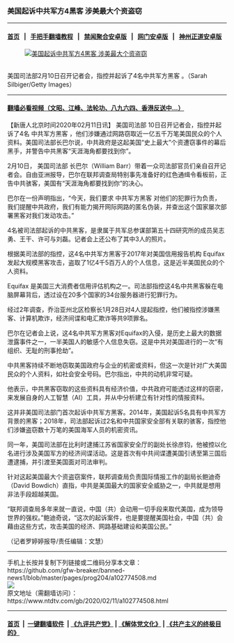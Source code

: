 ### 美国起诉中共军方4黑客 涉美最大个资盗窃
------------------------

#### [首页](https://github.com/gfw-breaker/banned-news1/blob/master/README.md) &nbsp;&nbsp;|&nbsp;&nbsp; [手把手翻墙教程](https://github.com/gfw-breaker/guides/wiki) &nbsp;&nbsp;|&nbsp;&nbsp; [禁闻聚合安卓版](https://github.com/gfw-breaker/bn-android) &nbsp;&nbsp;|&nbsp;&nbsp; [网门安卓版](https://github.com/oGate2/oGate) &nbsp;&nbsp;|&nbsp;&nbsp; [神州正道安卓版](https://github.com/SzzdOgate/update) 



<div><div class="featured_image">
 <a href="https://i.ntdtv.com/assets/uploads/2020/02/GettyImages-1199937007.jpg" target="_blank">
  <figure>
   <img alt="美国起诉中共军方4黑客 涉美最大个资盗窃" src="https://i.ntdtv.com/assets/uploads/2020/02/GettyImages-1199937007-800x450.jpg"/>
  </figure><br/>
 </a>
 <span class="caption">
  美国司法部2月10日召开记者会，指控并起诉了4名中共军方黑客 。（Sarah Silbiger/Getty Images）
 </span>
</div>
</div><hr/>

#### [翻墙必看视频（文昭、江峰、法轮功、八九六四、香港反送中...）](https://github.com/gfw-breaker/banned-news1/blob/master/pages/link3.md)

<div><div class="post_content" itemprop="articleBody">
 <p>
  【新唐人北京时间2020年02月11日讯】
  <ok href="https://www.ntdtv.com/gb/美国司法部.htm">
   美国司法部
  </ok>
  10日召开记者会，指控并起诉了4名
  <ok href="https://www.ntdtv.com/gb/中共军方黑客.htm">
   中共军方黑客
  </ok>
  ，他们涉嫌通过网路窃取近一亿五千万笔美国民众的个人资料。美国司法部长巴尔说，中共政府是这起美国“史上最大”个资遭窃事件的幕后黑手，并警告中共黑客“天涯海角都要找到你”。
 </p>
 <p>
  2月10日，
  <ok href="https://www.ntdtv.com/gb/美国司法部.htm">
   美国司法部
  </ok>
  长巴尔（William Barr）带着一众司法部官员们亲自召开记者会。自由亚洲报导，巴尔在联邦调查局特别事先准备好的红色通缉令看板前，正告中共骇客，美国有“天涯海角都要找到你”的决心。
 </p>
 <p>
  巴尔在一份声明指出，“今天，我们要求
  <ok href="https://www.ntdtv.com/gb/中共军方黑客.htm">
   中共军方黑客
  </ok>
  对他们的犯罪行为负责，我们提醒中共政府，我们有能力揭开网际网路的匿名伪装，并查出这个国家屡次部署黑客对我们发动攻击。”
 </p>
 <p>
  4名被司法部起诉的中共黑客，是隶属于共军总参谋部第五十四研究所的成员吴志勇、王干、许可与刘磊。记者会上还公布了其中3人的照片。
 </p>
 <p>
  根据美司法部的指控，这4名中共军方黑客于2017年对美国信用报告机构
  <ok href="https://www.ntdtv.com/gb/equifax.htm">
   Equifax
  </ok>
  发起大规模黑客攻击，盗取了1亿4千5百万人的个人信息，这是近半美国民众的个人资料。
 </p>
 <p>
  <ok href="https://www.ntdtv.com/gb/equifax.htm">
   Equifax
  </ok>
  是美国三大消费者信用评估机构之一。司法部指控这4名中共黑客躲在电脑屏幕背后，透过设在20多个国家的34台服务器进行犯罪行为。
 </p>
 <p>
  经过2年调查，乔治亚州北区检察长1月28日对4人提起指控，他们被指控涉嫌黑客、计算机欺诈，经济间谍和电汇欺诈等共9项罪名。
 </p>
 <p>
  巴尔在记者会上说，这4名中共军方黑客对Equifax的入侵，是历史上最大的数据泄露事件之一，一半美国人的敏感个人信息失窃。这是中共对美国进行的一次“有组织、无耻的刑事抢劫”。
 </p>
 <p>
  中共黑客持续不断地窃取美国政府与企业的机密或资料，但这一次是针对广大美国民众的个人资料，如社会安全号码。巴尔指出，中共的动机非常可疑。
 </p>
 <p>
  他表示，中共黑客窃取的这些资料具有经济价值，中共政府可能透过这样的窃密，来发展自身的人工智慧（AI）工具，并从中分析建立有针对性的情报资料。
 </p>
 <p>
  这并非美国司法部门首次起诉中共军方黑客。2014年，美国起诉5名具有中共军方背景的黑客；2018年，司法部起诉过2名和中共国家安全部有关联的骇客，指控他们涉嫌盗窃数十万笔的美国海军人员的机密资讯。
 </p>
 <p>
  同一年，美国司法部在比利时逮捕江苏省国家安全厅的副处长徐彦钧，他被控以化名进行涉及美国军方的经济间谍活动。这是首次有中共间谍遭美国引诱至第三国后遭逮捕，并引渡至美国面对司法审判。
 </p>
 <p>
  针对这起美国最大个资盗窃案件，联邦调查局负责国际情报工作的副局长鲍迪奇（David Bowdich）直指，中共是美国最大的国家安全威胁之一，中共就是想用非法手段超越美国。
 </p>
 <p>
  “联邦调查局多年来就一直说，中国（共）会动用一切手段来取代美国，成为领导世界的强权。”鲍迪奇说，“这次的起诉案件，也是要提醒美国社会，中国（共）会藉由这些方式，攻击美国的经济、网路基础建设和美国公民。”
 </p>
 <p>
  （记者罗婷婷报导/责任编辑：文慧）
 </p>
 <div class="single_ad">
 </div>
</div>
</div>
<hr/>
手机上长按并复制下列链接或二维码分享本文章：<br/>
https://github.com/gfw-breaker/banned-news1/blob/master/pages/prog204/a102774508.md <br/>
<a href='https://github.com/gfw-breaker/banned-news1/blob/master/pages/prog204/a102774508.md'><img src='https://github.com/gfw-breaker/banned-news1/blob/master/pages/prog204/a102774508.md.png'/></a> <br/>
原文地址（需翻墙访问）：https://www.ntdtv.com/gb/2020/02/11/a102774508.html


------------------------
#### [首页](https://github.com/gfw-breaker/banned-news1/blob/master/README.md) &nbsp;|&nbsp; [一键翻墙软件](https://github.com/gfw-breaker/nogfw/blob/master/README.md) &nbsp;| [《九评共产党》](https://github.com/gfw-breaker/9ping.md/blob/master/README.md#九评之一评共产党是什么) | [《解体党文化》](https://github.com/gfw-breaker/jtdwh.md/blob/master/README.md) | [《共产主义的终极目的》](https://github.com/gfw-breaker/gczydzjmd.md/blob/master/README.md)


<img src='http://gfw-breaker.win/banned-news/pages/prog204/a102774508.md' width='0px' height='0px'/>